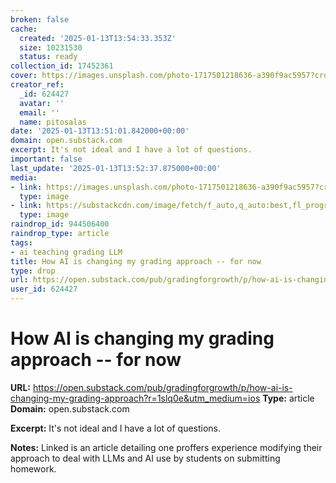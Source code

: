 ```yaml
---
broken: false
cache:
  created: '2025-01-13T13:54:33.353Z'
  size: 10231530
  status: ready
collection_id: 17452361
cover: https://images.unsplash.com/photo-1717501218636-a390f9ac5957?crop=entropy&cs=tinysrgb&fit=max&fm=jpg&ixid=M3wzMDAzMzh8MHwxfHNlYXJjaHwxM3x8YWl8ZW58MHx8fHwxNzM2MzM4NTM1fDA&ixlib=rb-4.0.3&q=80&w=1080
creator_ref:
  _id: 624427
  avatar: ''
  email: ''
  name: pitosalas
date: '2025-01-13T13:51:01.842000+00:00'
domain: open.substack.com
excerpt: It's not ideal and I have a lot of questions.
important: false
last_update: '2025-01-13T13:52:37.875000+00:00'
media:
- link: https://images.unsplash.com/photo-1717501218636-a390f9ac5957?crop=entropy&cs=tinysrgb&fit=max&fm=jpg&ixid=M3wzMDAzMzh8MHwxfHNlYXJjaHwxM3x8YWl8ZW58MHx8fHwxNzM2MzM4NTM1fDA&ixlib=rb-4.0.3&q=80&w=1080
  type: image
- link: https://substackcdn.com/image/fetch/f_auto,q_auto:best,fl_progressive:steep/https%3A%2F%2Fgradingforgrowth.substack.com%2Fapi%2Fv1%2Fpost_preview%2F154489714%2Ftwitter.jpg%3Fversion%3D4
  type: image
raindrop_id: 944506400
raindrop_type: article
tags:
- ai teaching grading LLM
title: How AI is changing my grading approach -- for now
type: drop
url: https://open.substack.com/pub/gradingforgrowth/p/how-ai-is-changing-my-grading-approach?r=1slq0e&utm_medium=ios
user_id: 624427
---
```


# How AI is changing my grading approach -- for now

**URL:** https://open.substack.com/pub/gradingforgrowth/p/how-ai-is-changing-my-grading-approach?r=1slq0e&utm_medium=ios
**Type:** article
**Domain:** open.substack.com

**Excerpt:** It's not ideal and I have a lot of questions.

**Notes:**
Linked is an article detailing one proffers experience modifying their approach to deal with LLMs and AI use by students on submitting homework. 
